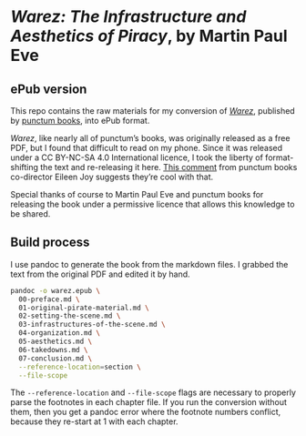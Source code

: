 # _Warez: The Infrastructure and Aesthetics of Piracy_, by Martin Paul Eve
## ePub version

This repo contains the raw materials for my conversion of [_Warez_](https://punctumbooks.com/titles/warez-the-infrastructure-and-aesthetics-of-piracy/), published by [punctum books](https://punctumbooks.com/), into ePub format.

_Warez_, like nearly all of punctum’s books, was originally released as a free PDF, but I found that difficult to read on my phone. Since it was released under a CC BY-NC-SA 4.0 International licence, I took the liberty of format-shifting the text and re-releasing it here. [This comment](https://punctumbooks.com/titles/warez-the-infrastructure-and-aesthetics-of-piracy/#comment-215720) from punctum books co-director Eileen Joy suggests they’re cool with that.

Special thanks of course to Martin Paul Eve and punctum books for releasing the book under a permissive licence that allows this knowledge to be shared.

## Build process

I use pandoc to generate the book from the markdown files. I grabbed the text from the original PDF and edited it by hand.

```sh
pandoc -o warez.epub \
  00-preface.md \
  01-original-pirate-material.md \
  02-setting-the-scene.md \
  03-infrastructures-of-the-scene.md \
  04-organization.md \
  05-aesthetics.md \
  06-takedowns.md \
  07-conclusion.md \
  --reference-location=section \
  --file-scope
```

The `--reference-location` and `--file-scope` flags are necessary to properly parse the footnotes in each chapter file. If you run the conversion without them, then you get a pandoc error where the footnote numbers conflict, because they re-start at 1 with each chapter.
